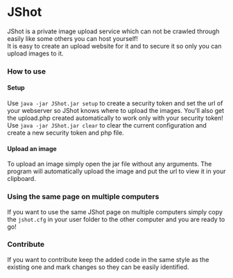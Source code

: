 
# JShot
JShot is a private image upload service which can not be crawled through easily like some others you can host yourself!  
It is easy to create an upload website for it and to secure it so only you can upload images to it.

### How to use
#### Setup
Use ```java -jar JShot.jar setup``` to create a security token and set the url of your webserver so JShot knows where to upload the images. You'll also get the upload.php created automatically to work only with your security token!  
Use ```java -jar JShot.jar clear``` to clear the current configuration and create a new security token and php file.
#### Upload an image
To upload an image simply open the jar file without any arguments. The program will automatically upload the image and put the url to view it in your clipboard.

### Using the same page on multiple computers
If you want to use the same JShot page on multiple computers simply copy the ```jshot.cfg``` in your user folder to the other computer and you are ready to go!

### Contribute
If you want to contribute keep the added code in the same style as the existing one and mark changes so they can be easily identified.
